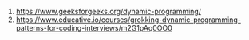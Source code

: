 1. https://www.geeksforgeeks.org/dynamic-programming/
2. https://www.educative.io/courses/grokking-dynamic-programming-patterns-for-coding-interviews/m2G1pAq0OO0
